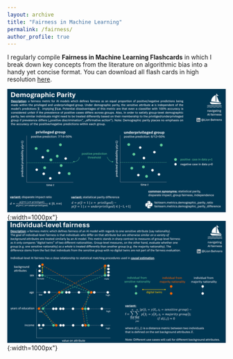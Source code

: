 ```yaml
---
layout: archive
title: "Fairness in Machine Learning"
permalink: /fairness/
author_profile: true
---
```


I regularly compile **Fairness in Machine Learning Flashcards** in which I break down key concepts from the literature on algorithmic bias into a handy yet concise format. You can download all flash cards in high resolution [here](https://github.com/Lion-Be/Lion-Be.github.io/blob/master/files/fairness_flashcards.zip). 

![Demographic Parity](/images/FMLcard_parity.png){:width=1000px"}
![Individual-Level Fairness](/images/FMLcard_individual.png){:width=1000px"}
